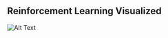 ## Reinforcement Learning Visualized

![Alt Text](https://github.com/ylajaaski/state_space_page/blob/gh-pages/gifs/64x64x2x2.gif)

